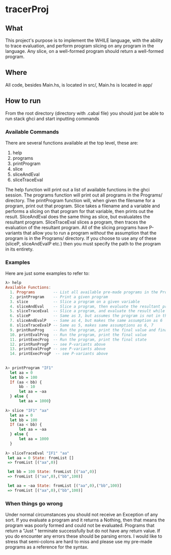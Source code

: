 # tracerProj

## What
This project's purpose is to implement the WHILE language, with the ability to trace evaluation, and perform program slicing on any program in the language. Any slice, on a well-formed program should return a well-formed program.

## Where
All code, besides Main.hs, is located in src/, Main.hs is located in app/

## How to run
From the root directory (directory with .cabal file) you should just be able to run stack ghci and start inputting commands

### Available Commands
There are several functions available at the top level, these are:

1. help
2. programs
3. printProgram
4. slice
5. sliceAndEval
6. sliceTraceEval

The help function will print out a list of available functions in the ghci session. The programs function will print out all programs in the Programs/ directory. The printProgram function will, when given the filename for a program, print out that program. Slice takes a filename and a variable and performs a slicing on that program for that variable, then prints out the result. SliceAndEval does the same thing as slice, but evalualates the resultant program. SliceTraceEval slices a program, then traces the evaluation of the resultant program. All of the slicing programs have P-variants that allow you to run a program _without_ the assumption that the program is in the Programs/ directory. If you choose to use any of these (sliceP, sliceAndEvalP etc.) then you must specify the path to the program in its entirety. 

### Examples
Here are just some examples to refer to:

```haskell
λ> help
Available Functions: 
  1. Programs        -- List all available pre-made programs in the Program/ directory
  2. printProgram    -- Print a given program
  3. slice           -- Slice a program on a given variable
  4. sliceAndEval    -- Slice a program, then evaluate the resultant program
  5. sliceTraceEval  -- Slice a program, and evaluate the result while tracing it
  6. sliceP          -- Same as 3, but assumes the program is not in the Program/ directory
  7. sliceAndEvalP   -- Same as 4, but makes the same assumption as 6
  8. sliceTraceEvalP -- Same as 5, makes same assumptions as 6, 7
  9. printRunProg    -- Run the program, print the final value and final state
  10. printEvalProg  -- Run the program, print the final value
  11. printExecProg  -- Run the program, print the final state
  12. printRunProgP  -- see P-variants above
  13. printEvalProgP -- see P-variants above
  14. printExecProgP  -- see P-variants above
  
  
λ> printProgram "IF1"
  let aa = 0
  let bb = 100
  If (aa < bb) {
      bb - 10
      let aa = ~aa
  } else {
      let aa = 1000}
    
λ> slice "IF1" "aa"
  let aa = 0
  let bb = 100
  If (aa < bb) {
      let aa = ~aa
  } else {
      let aa = 1000
  }
    
λ> sliceTraceEval "IF1" "aa"
 let aa = 0 State: fromList []
 => fromList [("aa",0)]

 let bb = 100 State: fromList [("aa",0)]
 => fromList [("aa",0),("bb",100)]

 let aa = ~aa State: fromList [("aa",0),("bb",100)]
 => fromList [("aa",0),("bb",100)]
```

### When things go wrong
Under normal circumstances you should not receive an Exception of any sort. If you evaluate a program and it returns a Nothing, then that means the program was poorly formed and could not be evaluated. Programs that return a "Just " terminate successfully but do not have any return value. If you do encounter any errors these should be parsing errors. I would like to stress that semi-colons are hard to miss and please use my pre-made programs as a reference for the syntax.
